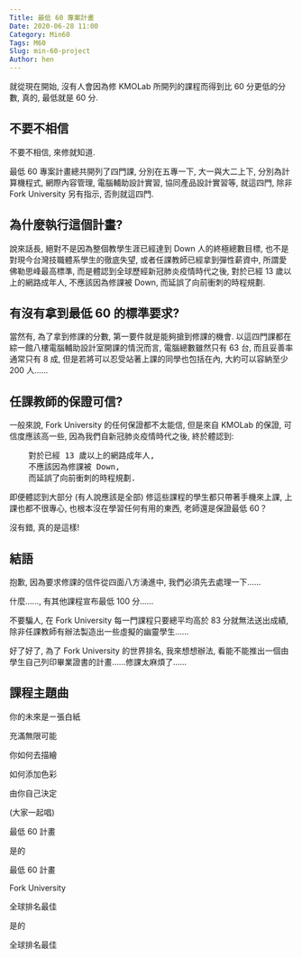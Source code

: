 ```yaml
---
Title: 最低 60 專案計畫
Date: 2020-06-28 11:00
Category: Min60
Tags: M60
Slug: min-60-project
Author: hen
---
```


就從現在開始, 沒有人會因為修 KMOLab 所開列的課程而得到比 60 分更低的分數, 真的, 最低就是 60 分.

<!-- PELICAN_END_SUMMARY -->

不要不相信
----

不要不相信, 來修就知道. 

最低 60 專案計畫總共開列了四門課, 分別在五專一下, 大一與大二上下, 分別為計算機程式, 網際內容管理, 電腦輔助設計實習, 協同產品設計實習等, 就這四門, 除非 Fork University 另有指示, 否則就這四門.

為什麼執行這個計畫?
----

說來話長, 絕對不是因為整個教學生涯已經達到 Down 人的終極總數目標, 也不是對現今台灣技職體系學生的徹底失望, 或者任課教師已經拿到彈性薪資中, 所謂愛佛勒思峰最高標準, 而是體認到全球歷經新冠肺炎疫情時代之後, 對於已經 13 歲以上的網路成年人, 不應該因為修課被 Down, 而延誤了向前衝刺的時程規劃.

有沒有拿到最低 60 的標準要求?
----

當然有, 為了拿到修課的分數, 第一要件就是能夠搶到修課的機會. 以這四門課都在綜一館八樓電腦輔助設計室開課的情況而言, 電腦總數雖然只有 63 台, 而且妥善率通常只有 8 成, 但是若將可以忍受站著上課的同學也包括在內, 大約可以容納至少 200 人......

任課教師的保證可信?
----

一般來說, Fork University 的任何保證都不太能信, 但是來自 KMOLab 的保證, 可信度應該高一些, 因為我們自新冠肺炎疫情時代之後, 終於體認到:

<pre>
    對於已經 13 歲以上的網路成年人, 
    不應該因為修課被 Down, 
    而延誤了向前衝刺的時程規劃.
</pre>

即便體認到大部分 (有人說應該是全部) 修這些課程的學生都只帶著手機來上課, 上課也都不很專心, 也根本沒在學習任何有用的東西, 老師還是保證最低 60？

沒有錯, 真的是這樣!
    
結語
----

抱歉, 因為要求修課的信件從四面八方湧進中, 我們必須先去處理一下......

什麼......, 有其他課程宣布最低 100 分......

不要騙人, 在 Fork University 每一門課程只要總平均高於 83 分就無法送出成績, 除非任課教師有辦法製造出一些虛擬的幽靈學生......

好了好了, 為了 Fork University 的世界排名, 我來想想辦法, 看能不能推出一個由學生自己列印畢業證書的計畫......修課太麻煩了......

課程主題曲
----

你的未來是ㄧ張白紙 

充滿無限可能

你如何去描繪 

如何添加色彩 

由你自己決定

(大家一起唱)
 
最低 60 計畫

是的

最低 60 計畫

Fork University

全球排名最佳

是的

全球排名最佳



